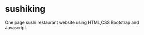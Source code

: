 # sushiking
One page sushi restaurant website using HTML,CSS Bootstrap and Javascript.

    

    
    

